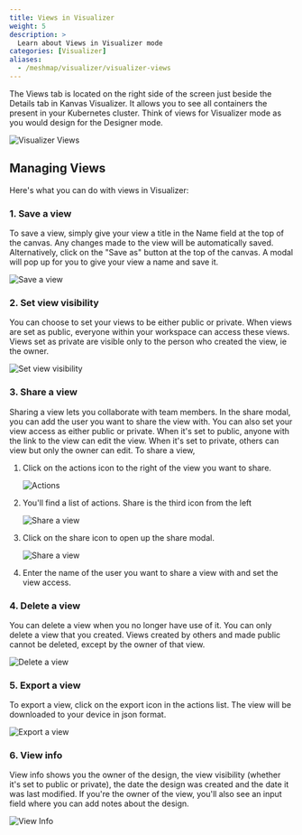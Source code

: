 ```yaml
---
title: Views in Visualizer
weight: 5
description: >
  Learn about Views in Visualizer mode 
categories: [Visualizer]
aliases:
  - /meshmap/visualizer/visualizer-views
---
```


The Views tab is located on the right side of the screen just beside the Details tab in Kanvas Visualizer. It allows you to see all containers the present in your Kubernetes cluster. Think of views for Visualizer mode as you would design for the Designer mode. 

![Visualizer Views](/kanvas/visualizer/images/Views.svg)
## Managing Views
Here's what you can do with views in Visualizer:

### 1. Save a view
  To save a view, simply give your view a title in the Name field at the top of the canvas. Any changes made to the view will be automatically saved. Alternatively, click on the "Save as" button at the top of the canvas. A modal will pop up for you to give your view a name and save it.

![Save a view](/kanvas/visualizer/images/SaveView.png)
  
### 2. Set view visibility
  You can choose to set your views to be either public or private. When views are set as public, everyone within your workspace can access these views. Views set as private are visible only to the person who created the view, ie the owner. 

![Set view visibility](/kanvas/visualizer/images/Visibility.png)
  
### 3. Share a view
  Sharing a view lets you collaborate with team members. In the share modal, you can add the user you want to share the view with. You can also set your view access as either public or private. When it's set to public, anyone with the link to the view can edit the view. When it's set to private, others can view but only the owner can edit.
  To share a view,
  1. Click on the actions icon to the right of the view you want to share.
     
     ![Actions](/kanvas/visualizer/images/ActionsIcon.png)
     
  2. You'll find a list of actions. Share is the third icon from the left

     ![Share a view](/kanvas/visualizer/images/ShareView.png)
    
  3. Click on the share icon to open up the share modal.
   
     ![Share a view](/kanvas/visualizer/images/ShareModal.PNG)
    
  4. Enter the name of the user you want to share a view with and set the view access.
     

### 4. Delete a view
  You can delete a view when you no longer have use of it. You can only delete a view that you created. Views created by others and made public cannot be deleted, except by the owner of that view.

![Delete a view](/kanvas/visualizer/images/DeleteView.png)
  
### 5. Export a view
  To export a view, click on the export icon in the actions list. The view will be downloaded to your device in json format.

 ![Export a view](/kanvas/visualizer/images/ExportView2.png)

     
### 6. View info
  View info shows you the owner of the design, the view visibility (whether it's set to public or private), the date the design was created and the date it was last modified. If you're the owner of the view, you'll also see an input field where you can add notes about the design.

  ![View Info](/kanvas/visualizer/images/ViewInfo.png)
